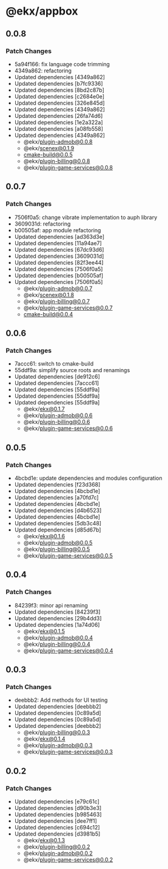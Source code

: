 # @ekx/appbox

## 0.0.8

### Patch Changes

- 5a94f166: fix language code trimming
- 4349a862: refactoring
- Updated dependencies [4349a862]
- Updated dependencies [b7fc9336]
- Updated dependencies [8bd2c87b]
- Updated dependencies [c2684e0e]
- Updated dependencies [326e845d]
- Updated dependencies [4349a862]
- Updated dependencies [26fa74d6]
- Updated dependencies [1e2a322a]
- Updated dependencies [a08fb558]
- Updated dependencies [4349a862]
  - @ekx/plugin-admob@0.0.8
  - @ekx/scenex@0.1.9
  - cmake-build@0.0.5
  - @ekx/plugin-billing@0.0.8
  - @ekx/plugin-game-services@0.0.8

## 0.0.7

### Patch Changes

- 7506f0a5: change vibrate implementation to auph library
- 3609031d: refactoring
- b00505af: app module refactoring
- Updated dependencies [ad363d3e]
- Updated dependencies [11a94ae7]
- Updated dependencies [67dc93d6]
- Updated dependencies [3609031d]
- Updated dependencies [82f3ee44]
- Updated dependencies [7506f0a5]
- Updated dependencies [b00505af]
- Updated dependencies [7506f0a5]
  - @ekx/plugin-admob@0.0.7
  - @ekx/scenex@0.1.8
  - @ekx/plugin-billing@0.0.7
  - @ekx/plugin-game-services@0.0.7
  - cmake-build@0.0.4

## 0.0.6

### Patch Changes

- 7accc61: switch to cmake-build
- 55ddf9a: simplify source roots and renamings
- Updated dependencies [de912c6]
- Updated dependencies [7accc61]
- Updated dependencies [55ddf9a]
- Updated dependencies [55ddf9a]
- Updated dependencies [55ddf9a]
  - @ekx/ekx@0.1.7
  - @ekx/plugin-admob@0.0.6
  - @ekx/plugin-billing@0.0.6
  - @ekx/plugin-game-services@0.0.6

## 0.0.5

### Patch Changes

- 4bcbd1e: update dependencies and modules configuration
- Updated dependencies [f23d368]
- Updated dependencies [4bcbd1e]
- Updated dependencies [a70fd7c]
- Updated dependencies [4bcbd1e]
- Updated dependencies [d4b6523]
- Updated dependencies [4bcbd1e]
- Updated dependencies [5db3c48]
- Updated dependencies [d85d67b]
  - @ekx/ekx@0.1.6
  - @ekx/plugin-admob@0.0.5
  - @ekx/plugin-billing@0.0.5
  - @ekx/plugin-game-services@0.0.5

## 0.0.4

### Patch Changes

- 84239f3: minor api renaming
- Updated dependencies [84239f3]
- Updated dependencies [29b4dd3]
- Updated dependencies [1a74d06]
  - @ekx/ekx@0.1.5
  - @ekx/plugin-admob@0.0.4
  - @ekx/plugin-billing@0.0.4
  - @ekx/plugin-game-services@0.0.4

## 0.0.3

### Patch Changes

- deebbb2: Add methods for UI testing
- Updated dependencies [deebbb2]
- Updated dependencies [0c89a5d]
- Updated dependencies [0c89a5d]
- Updated dependencies [deebbb2]
  - @ekx/plugin-billing@0.0.3
  - @ekx/ekx@0.1.4
  - @ekx/plugin-admob@0.0.3
  - @ekx/plugin-game-services@0.0.3

## 0.0.2

### Patch Changes

- Updated dependencies [e79c61c]
- Updated dependencies [d90b3e3]
- Updated dependencies [b985463]
- Updated dependencies [dee7ff1]
- Updated dependencies [c694c12]
- Updated dependencies [d3981b5]
  - @ekx/ekx@0.1.3
  - @ekx/plugin-billing@0.0.2
  - @ekx/plugin-admob@0.0.2
  - @ekx/plugin-game-services@0.0.2
